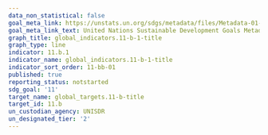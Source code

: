 ```yaml
---
data_non_statistical: false
goal_meta_link: https://unstats.un.org/sdgs/metadata/files/Metadata-01-05-03.pdf
goal_meta_link_text: United Nations Sustainable Development Goals Metadata (pdf 2066kB)
graph_title: global_indicators.11-b-1-title
graph_type: line
indicator: 11.b.1
indicator_name: global_indicators.11-b-1-title
indicator_sort_order: 11-bb-01
published: true
reporting_status: notstarted
sdg_goal: '11'
target_name: global_targets.11-b-title
target_id: 11.b
un_custodian_agency: UNISDR
un_designated_tier: '2'
---
```

